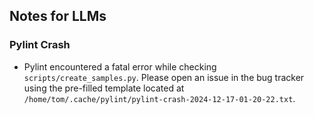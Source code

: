 ## Notes for LLMs

### Pylint Crash
- Pylint encountered a fatal error while checking `scripts/create_samples.py`. Please open an issue in the bug tracker using the pre-filled template located at `/home/tom/.cache/pylint/pylint-crash-2024-12-17-01-20-22.txt`.
